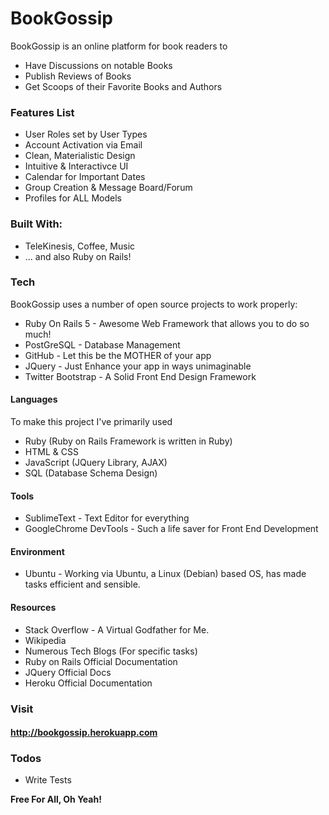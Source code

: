 # BookGossip

BookGossip is an online platform for book readers to
  - Have Discussions on notable Books 
  - Publish Reviews of Books
  - Get Scoops of their Favorite Books and Authors

### Features List

  - User Roles set by User Types
  - Account Activation via Email
  - Clean, Materialistic Design
  - Intuitive & Interactivce UI
  - Calendar for Important Dates
  - Group Creation & Message Board/Forum
  - Profiles for ALL Models

### Built With:
  - TeleKinesis, Coffee, Music
  - ... and also Ruby on Rails!


### Tech

BookGossip uses a number of open source projects to work properly:

* Ruby On Rails 5 - Awesome Web Framework that allows you to do so much!
* PostGreSQL - Database Management
* GitHub - Let this be the MOTHER of your app 
* JQuery - Just Enhance your app in ways unimaginable
* Twitter Bootstrap - A Solid Front End Design Framework 

#### Languages
To make this project I've primarily used
* Ruby (Ruby on Rails Framework is written in Ruby)
* HTML & CSS
* JavaScript (JQuery Library, AJAX)
* SQL (Database Schema Design)

#### Tools
* SublimeText - Text Editor for everything
* GoogleChrome DevTools - Such a life saver for Front End Development

#### Environment
* Ubuntu - Working via Ubuntu, a Linux (Debian) based OS, has made tasks efficient and sensible.

#### Resources
* Stack Overflow - A Virtual Godfather for Me.
* Wikipedia
* Numerous Tech Blogs (For specific tasks)
* Ruby on Rails Official Documentation
* JQuery Official Docs
* Heroku Official Documentation 



### Visit
#### <http://bookgossip.herokuapp.com>

### Todos

 - Write Tests

**Free For All, Oh Yeah!**


